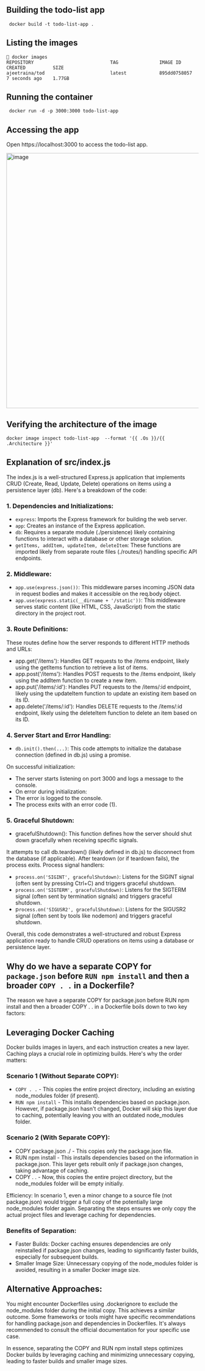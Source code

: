 ## Building the todo-list app

```
 docker build -t todo-list-app .
```

## Listing the images


```
 docker images
REPOSITORY                            TAG               IMAGE ID       CREATED          SIZE
ajeetraina/tod                        latest            895dd0758057   7 seconds ago    1.77GB
```


## Running the container

```
 docker run -d -p 3000:3000 todo-list-app
```

## Accessing the app

Open https://localhost:3000 to access the todo-list app.

<img width="668" alt="image" src="https://github.com/ajeetraina/todo-list/assets/313480/9c63f847-3ca6-491a-aca2-1bcb593e63cb">


## Verifying the architecture of the image

```
docker image inspect todo-list-app  --format '{{ .Os }}/{{ .Architecture }}'
```

## Explanation of src/index.js

The index.js is a well-structured Express.js application that implements CRUD (Create, Read, Update, Delete) operations on items using a persistence layer (db). Here's a breakdown of the code:

### 1. Dependencies and Initializations:

- `express`: Imports the Express framework for building the web server.
- `app`: Creates an instance of the Express application.
- `db`: Requires a separate module (./persistence) likely containing functions to interact with a database or other storage solution.
- `getItems, addItem, updateItem, deleteItem`: These functions are imported likely from separate route files (./routes/) handling specific API endpoints.

### 2. Middleware:

- `app.use(express.json())`: This middleware parses incoming JSON data in request bodies and makes it accessible on the req.body object.
- `app.use(express.static(__dirname + '/static'))`: This middleware serves static content (like HTML, CSS, JavaScript) from the static directory in the project root.

### 3. Route Definitions:

These routes define how the server responds to different HTTP methods and URLs:

- app.get('/items'): Handles GET requests to the /items endpoint, likely using the getItems function to retrieve a list of items.
- app.post('/items'): Handles POST requests to the /items endpoint, likely using the addItem function to create a new item.
- app.put('/items/:id'): Handles PUT requests to the /items/:id endpoint, likely using the updateItem function to update an existing item based on its ID.
- app.delete('/items/:id'): Handles DELETE requests to the /items/:id endpoint, likely using the deleteItem function to delete an item based on its ID.

### 4. Server Start and Error Handling:

- `db.init().then(...)`: This code attempts to initialize the database connection (defined in db.js) using a promise.

On successful initialization:
- The server starts listening on port 3000 and logs a message to the console.
- On error during initialization:
- The error is logged to the console.
- The process exits with an error code (1).

### 5. Graceful Shutdown:

- gracefulShutdown(): This function defines how the server should shut down gracefully when receiving specific signals.

It attempts to call db.teardown() (likely defined in db.js) to disconnect from the database (if applicable).
After teardown (or if teardown fails), the process exits.
Process signal handlers:

- `process.on('SIGINT', gracefulShutdown)`: Listens for the SIGINT signal (often sent by pressing Ctrl+C) and triggers graceful shutdown.
- `process.on('SIGTERM', gracefulShutdown)`: Listens for the SIGTERM signal (often sent by termination signals) and triggers graceful shutdown.
- p`rocess.on('SIGUSR2', gracefulShutdown)`: Listens for the SIGUSR2 signal (often sent by tools like nodemon) and triggers graceful shutdown.

Overall, this code demonstrates a well-structured and robust Express application ready to handle CRUD operations on items using a database or persistence layer.


## Why do we have a separate COPY for `package.json` before `RUN npm install` and then a broader `COPY . .` in a Dockerfile?

The reason we have a separate COPY for package.json before RUN npm install and then a broader COPY . . in a Dockerfile boils down to two key factors:

## Leveraging Docker Caching

Docker builds images in layers, and each instruction creates a new layer. Caching plays a crucial role in optimizing builds. Here's why the order matters:

### Scenario 1 (Without Separate COPY):

- `COPY . .` - This copies the entire project directory, including an existing node_modules folder (if present).
- `RUN npm install` - This installs dependencies based on package.json. However, if package.json hasn't changed, Docker will skip this layer due to caching, potentially leaving you with an outdated node_modules folder.


### Scenario 2 (With Separate COPY):

- COPY package.json ./ - This copies only the package.json file.
- RUN npm install - This installs dependencies based on the information in package.json. This layer gets rebuilt only if package.json changes, taking advantage of caching.
- COPY . . - Now, this copies the entire project directory, but the node_modules folder will be empty initially.

Efficiency: In scenario 1, even a minor change to a source file (not package.json) would trigger a full copy of the potentially large node_modules folder again. Separating the steps ensures we only copy the actual project files and leverage caching for dependencies.

### Benefits of Separation:

- Faster Builds: Docker caching ensures dependencies are only reinstalled if package.json changes, leading to significantly faster builds, especially for subsequent builds.
- Smaller Image Size: Unnecessary copying of the node_modules folder is avoided, resulting in a smaller Docker image size.

## Alternative Approaches:

You might encounter Dockerfiles using .dockerignore to exclude the node_modules folder during the initial copy. This achieves a similar outcome.
Some frameworks or tools might have specific recommendations for handling package.json and dependencies in Dockerfiles. It's always recommended to consult the official documentation for your specific use case.

In essence, separating the COPY and RUN npm install steps optimizes Docker builds by leveraging caching and minimizing unnecessary copying, leading to faster builds and smaller image sizes.
